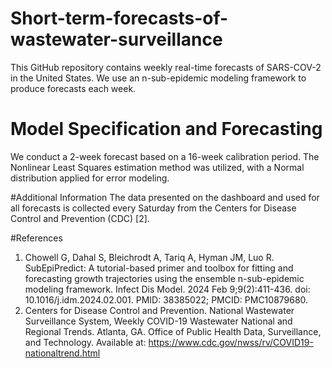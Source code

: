 # Short-term-forecasts-of-wastewater-surveillance
This GitHub repository contains weekly real-time forecasts of SARS-COV-2 in the United States. We use an n-sub-epidemic modeling framework to produce forecasts each week.


# Model Specification and Forecasting
We conduct a 2-week forecast based on a 16-week calibration period. The Nonlinear Least Squares estimation method was utilized, with a Normal distribution applied for error modeling.

#Additional Information
The data presented on the dashboard and used for all forecasts is collected every Saturday from the Centers for Disease Control and Prevention (CDC) [2]. 


#References
1. Chowell G, Dahal S, Bleichrodt A, Tariq A, Hyman JM, Luo R. SubEpiPredict: A tutorial-based primer and toolbox for fitting and forecasting growth trajectories using the ensemble n-sub-epidemic modeling framework. Infect Dis Model. 2024 Feb 9;9(2):411-436. doi: 10.1016/j.idm.2024.02.001. PMID: 38385022; PMCID: PMC10879680.
2. Centers for Disease Control and Prevention. National Wastewater Surveillance System, Weekly COVID-19 Wastewater National and Regional Trends. Atlanta, GA. Office of Public Health Data, Surveillance, and Technology. Available at:
   https://www.cdc.gov/nwss/rv/COVID19-nationaltrend.html
